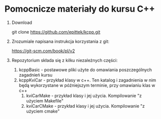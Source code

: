 # Pomocnicze materiały do kursu C++

1. Download

   git clone https://github.com/epittek/kcpp.git

2. Zrozumiale napisana instrukcja korzystania z git:

   https://git-scm.com/book/pl/v2

3. Repozytorium składa się z kilku niezależnych części:

	1. kcppBasic - postawowe pliki użyte do omawiania poszczególnych zagadnień kursu
	2. kcppKviCar - przykład klasy w c++. Ten katalog i zagadnienia w nim będą wykorzystane w późniejszym terminie, przy omawianiu klas w c++
		1. kviCarMake  - przykład klasy i jej użycia. Kompilowanie "z użyciem Makefile"
		2. kviCarCMake - przykład klasy i jej użycia. Kompilowanie "z użyciem cmake"


